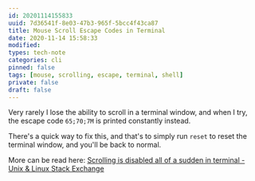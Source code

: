 ```yaml
---
id: 20201114155833
uuid: 7d36541f-8e03-47b3-965f-5bcc4f43ca87
title: Mouse Scroll Escape Codes in Terminal
date: 2020-11-14 15:58:33
modified: 
types: tech-note
categories: cli
pinned: false
tags: [mouse, scrolling, escape, terminal, shell]
private: false
draft: false
---
```


Very rarely I lose the ability to scroll in a terminal window, and when I try, the escape code `65;70;7M` is printed constantly instead.

There's a quick way to fix this, and that's to simply run `reset` to reset the terminal window, and you'll be back to normal.

More can be read here: [Scrolling is disabled all of a sudden in terminal - Unix & Linux Stack Exchange](https://unix.stackexchange.com/questions/259922/scrolling-is-disabled-all-of-a-sudden-in-terminal)
